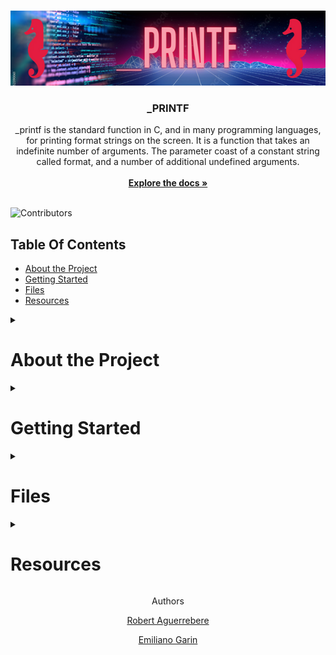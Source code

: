 <br/>
<p align="center">
  <a href="https://github.com/EmilianoGarin/holbertonschool-printf">
    <img src="./_printf_Banner.png" alt="Logo" width="600" height="120">
  </a>

  <h3 align="center">_PRINTF</h3>

  <p align="center">
    _printf is the standard function in C, and in many programming languages, for printing format strings on the screen. It is a function that  takes an indefinite number of arguments. The parameter coast of a constant string called format, and a number of additional undefined arguments.
    <br/>
    <br/>
    <a href="https://github.com/EmilianoGarin/holbertonschool-printf"><strong>Explore the docs »</strong></a>
    <br/>
    <br/>
  </p>
</p>

![Contributors](https://img.shields.io/github/contributors/EmilianoGarin/holbertonschool-printf?color=dark-green) 

## Table Of Contents

* [About the Project](#about-the-project)
* [Getting Started](#getting-started)
* [Files](#files)
* [Resources](#resources)

<details>
  <summary><h1>About the Project</h1></summary>
This is the first group project, carried out by Holberton students. 
  
  The goal of this assignment is to recreate the printf function, a basic version of the standard function. 
  
  It also encourages group and team work with a randomly assigned partner.
  <details>
    <summary><h2>Requirements</h2></summary>
    
    
General
* Allowed editors: vi, vim, emacs
* All your files will be compiled on Ubuntu 20.04 LTS using gcc, using the options -Wall -Werror -Wextra -pedantic -std=gnu89
* All your files should end with a new line
* A README.md file, at the root of the folder of the project is mandatory
* Your code should use the Betty style. It will be checked using betty-style.pl and betty-doc.pl
* You are not allowed to use global variables
* No more than 5 functions per file
* In the following examples, the main.c files are shown as examples. You can use them to test your functions, but you don’t have to push them to your repo (if you do we won’t take them into account). We will use our own main.c files at compilation. Our main.c files might be different from the one shown in the examples
* The prototypes of all your functions should be included in your header file called main.h
* Don’t forget to push your header file
* All your header files should be include guarded
* Note that we will not provide the _putchar function for this project
<h3>GitHub</h3>
There should be one project repository per group. If you clone/fork/whatever a project repository with the same name before the second deadline, you risk a 0% score.

<h3>More Info</h3>
Authorized functions and macros

* ```write (man 2 write)```
* ```malloc (man 3 malloc)```
* ```free (man 3 free)```
* ``` va_start (man 3 va_start)```
* ```va_end (man 3 va_end)```
* ```va_copy (man 3 va_copy)```
* ```va_arg (man 3 va_arg)```

<h3>Compilation</h3>

* Your code will be compiled this way:

<code>$ gcc -Wall -Werror -Wextra -pedantic -std=gnu89 -Wno-format *.c</code>

* As a consequence, be careful not to push any c file containing a main function in the root directory of your project (you could have a test folder containing all your tests files including main functions)
* Our main files will include your main header file (main.h): #include main.h
You might want to look at the gcc flag -Wno-format when testing with your _printf and the standard printf. Example of test file that you could use:
```c
alex@ubuntu:~/c/printf$ cat main.c 
#include <limits.h>
#include <stdio.h>
#include "main.h"

/**
 * main - Entry point
 *
 * Return: Always 0
 */
int main(void)
{
    int len;
    int len2;
    unsigned int ui;
    void *addr;

    len = _printf("Let's try to printf a simple sentence.\n");
    len2 = printf("Let's try to printf a simple sentence.\n");
    ui = (unsigned int)INT_MAX + 1024;
    addr = (void *)0x7ffe637541f0;
    _printf("Length:[%d, %i]\n", len, len);
    printf("Length:[%d, %i]\n", len2, len2);
    _printf("Negative:[%d]\n", -762534);
    printf("Negative:[%d]\n", -762534);
    _printf("Unsigned:[%u]\n", ui);
    printf("Unsigned:[%u]\n", ui);
    _printf("Unsigned octal:[%o]\n", ui);
    printf("Unsigned octal:[%o]\n", ui);
    _printf("Unsigned hexadecimal:[%x, %X]\n", ui, ui);
    printf("Unsigned hexadecimal:[%x, %X]\n", ui, ui);
    _printf("Character:[%c]\n", 'H');
    printf("Character:[%c]\n", 'H');
    _printf("String:[%s]\n", "I am a string !");
    printf("String:[%s]\n", "I am a string !");
    _printf("Address:[%p]\n", addr);
    printf("Address:[%p]\n", addr);
    len = _printf("Percent:[%%]\n");
    len2 = printf("Percent:[%%]\n");
    _printf("Len:[%d]\n", len);
    printf("Len:[%d]\n", len2);
    _printf("Unknown:[%r]\n");
    printf("Unknown:[%r]\n");
    return (0);
}
alex@ubuntu:~/c/printf$ gcc -Wall -Wextra -Werror -pedantic -std=gnu89 -Wno-format *.c
alex@ubuntu:~/c/printf$ ./printf
Let's try to printf a simple sentence.
Let's try to printf a simple sentence.
Length:[39, 39]
Length:[39, 39]
Negative:[-762534]
Negative:[-762534]
Unsigned:[2147484671]
Unsigned:[2147484671]
Unsigned octal:[20000001777]
Unsigned octal:[20000001777]
Unsigned hexadecimal:[800003ff, 800003FF]
Unsigned hexadecimal:[800003ff, 800003FF]
Character:[H]
Character:[H]
String:[I am a string !]
String:[I am a string !]
Address:[0x7ffe637541f0]
Address:[0x7ffe637541f0]
Percent:[%]
Percent:[%]
Len:[12]
Len:[12]
Unknown:[%r]
Unknown:[%r]
alex@ubuntu:~/c/printf$
```
* We strongly encourage you to work all together on a set of tests
* If the task does not specify what to do with an edge case, do the same as printf
</details>
</details>

<details>
  <summary><h1>Getting Started</h1></summary>
<details>
  <summary><h2>Usage</h2></summary>
  <details>
    <summary><h3 align="center">Flowchart</h3></summary>
    <img alt="_printf flowchart" src="_printf Flowchart.png">
  </details>
What this function does is to go through the format constant character by character, and according to the character it finds, it evaluates and performs a function.
<br>
To be more specific, the format string includes the text to be printed literally and as it proceeds, it will check if the current character is a '%', when it finds this format indicator, in case the next character is a format specifier, it replaces it with the text obtained from the added parameters, in case it is another '%', it simply prints that '%', if it is neither a format type nor a '%', it simply prints the % followed by the character after that '%'.

<h3>Example</h3>

Input:
```c
int main()
{
	_printf("%s\n", "This is an example.");
	return(0);
}
```
Output:
```
This is an example.
```

<h3>Format Specifier</h3>

The symbol '%' denotes the beginning of the formatting mark.

If several indicators are pickled in the format constant string, the values are included in the same order in which they appear.
As shown in the following example:

Input:
```c
int main()
{
  _printf("Name: %s, Gender: %c, Age: %d.\n", "Robert", 'M', 20);
  return (0);
}
```
Output:
```
Name: Robert, Gender: M, Age: 20.
```

<h3>Syntax</h3>

```
 _printf("%[format]", type);
```
<details>
<summary align="center" ><h1width="50">Format types</h1></summary>
  <table align="center" width="50">
	<tr>
    <th>FORMAT TYPES</th>
    <th>DESCRIPTION</th>
  </tr>
  <tr>
    <td>%c</td>
    <td>Prints the corresponding ASCII character</td>
  </tr>
  <tr>
    <td>%s</td>
    <td>Character string (ending in '\n')</td>
  </tr>
  <tr>
    <td>%d, %i</td>
    <td>Signed decimal conversion of an integer</td>
  </tr>
  <tr>
    <td>%%</td>
    <td>Prints the '%' sign</td>
  </tr>
</table>
</details>
</details>
    </details>
<details>
  <summary><h1>Files</h1></summary>
  <h2>Index</h2>
  
  1. [_printf.c](#_printf.c)
  2. [main.h](#main.h)
  3. [functions.c](#functions.c)
  4. [functions_2.c](#functions.c)
  5. [man_3_printf](#man_3_printf)
  
  <a name="_printf.c"></a>
  <h3><a href="https://github.com/EmilianoGarin/holbertonschool-printf/blob/master/_printf.c">_printf.c</a></h3>
  
  This file contains the main code of the _printf function.
  That code is responsible for searching the character '%' in the provided parameters. If it finds it, it checks whether the next character is a format specifier. If it is, it executes the rest of the code. If it is 'NULL', it returns -1 and finishes.
  
  <a name="main.h"></a>
  <h3><a href="https://github.com/EmilianoGarin/holbertonschool-printf/blob/master/main.h">main.h</a></h3>
  
  This file has all the macros headers used by the functions, function prototypes and structure.
  
 ```c
  /**
 * struct printf - printf struct
 * @name: Is a char
 * @print: Is a pointer
 */
typedef struct printf
{
	char name;
	int (*print)(va_list ap);
} pr;
 ```
  <a name="functions.c"></a>
  <h3><a href="https://github.com/EmilianoGarin/holbertonschool-printf/blob/master/functions.c">functions.c</a></h3>
  
  This file contains almost all the functions used by the _printf file to perform the necessary actions when finding a format specifier.
  
  <a name="functions_2.c"></a>
  <h3><a href="https://github.com/EmilianoGarin/holbertonschool-printf/blob/master/functions_2.c">functions_2.c</a></h3>
  
  This file contains the _putchar function, because we couldn't add more functions to the 'functions.c' file due to the Betty Coding Style guidelines.
  
  <a name="man_3_printf"></a>
  <h3><a href="https://github.com/EmilianoGarin/holbertonschool-printf/blob/master/man_3_printf">man_3_printf</a></h3>
  
  * _printf function manual page.
  * To view the man page, enter:
  
  ```
  man _printf
  ```
</details>
<details>
  <summary><h1>Resources</h1></summary>
  
  * <a href="https://s3.eu-west-3.amazonaws.com/hbtn.intranet/uploads/misc/2022/11/d38f88e96a617135804dca9f9c49632751e06aa7.pdf?X-Amz-Algorithm=AWS4-HMAC-SHA256&X-Amz-Credential=AKIA4MYA5JM5DUTZGMZG%2F20230402%2Feu-west-3%2Fs3%2Faws4_request&X-Amz-Date=20230402T190913Z&X-Amz-Expires=86400&X-Amz-SignedHeaders=host&X-Amz-Signature=d790f5f554ca467bde78b2bdea00696fb975b6881076cfc28f58acecc569879c" target="blank">Secret of Printf</a>
  * <a href="https://intranet.hbtn.io/concepts/881" target="blank">Approaching a Project</a>
  * <a href="https://intranet.hbtn.io/concepts/893" target="blank">Group project</a>
  * <a href="https://intranet.hbtn.io/concepts/894" target="blank">Pair programming - How to</a>
  * <a href="https://intranet.hbtn.io/concepts/895" target="blank">Flowcharts</a>
</details>
<footer>
  <p align="center">Authors</p>
  <p align="center"><a href="https://github.com/Raguerrebere17" target="blank">Robert Aguerrebere</a></p>
  <p align="center"><a href="https://github.com/EmilianoGarin" target="blank">Emiliano Garin</a></p>
